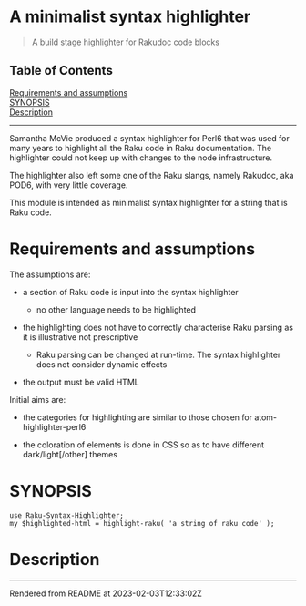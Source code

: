 # A minimalist syntax highlighter
>A build stage highlighter for Rakudoc code blocks


## Table of Contents
[Requirements and assumptions](#requirements-and-assumptions)  
[SYNOPSIS](#synopsis)  
[Description](#description)  

----
Samantha McVie produced a syntax highlighter for Perl6 that was used for many years to highlight all the Raku code in Raku documentation. The highlighter could not keep up with changes to the node infrastructure.

The highlighter also left some one of the Raku slangs, namely Rakudoc, aka POD6, with very little coverage.

This module is intended as minimalist syntax highlighter for a string that is Raku code.

# Requirements and assumptions
The assumptions are:

*  a section of Raku code is input into the syntax highlighter

	*  no other language needs to be highlighted

*  the highlighting does not have to correctly characterise Raku parsing as it is illustrative not prescriptive

	*  Raku parsing can be changed at run-time. The syntax highlighter does not consider dynamic effects

*  the output must be valid HTML

Initial aims are:

*  the categories for highlighting are similar to those chosen for atom-highlighter-perl6

*  the coloration of elements is done in CSS so as to have different dark/light[/other] themes

# SYNOPSIS
```
use Raku-Syntax-Highlighter;
my $highlighted-html = highlight-raku( 'a string of raku code' );
```
# Description






----
Rendered from README at 2023-02-03T12:33:02Z